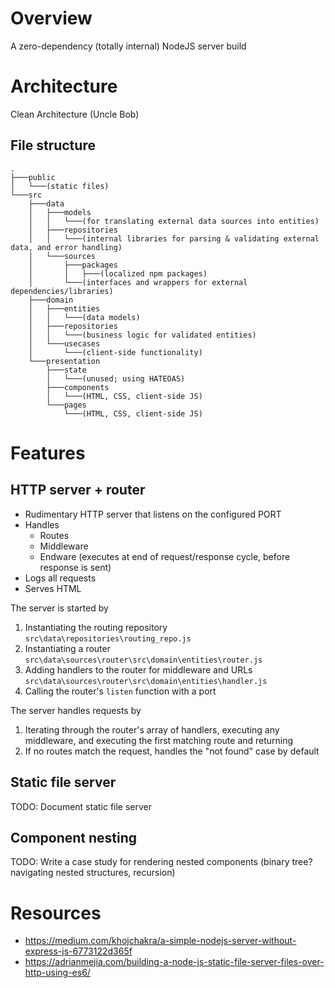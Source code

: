 # Overview

A zero-dependency (totally internal) NodeJS server build

# Architecture

Clean Architecture (Uncle Bob)

## File structure

```
.
├───public
│   └───(static files)
└───src
    ├───data
    │   ├───models
    │   │   └───(for translating external data sources into entities)
    │   ├───repositories
    │   │   └───(internal libraries for parsing & validating external data, and error handling)
    │   └───sources
    │       ├───packages
    │       │   ├───(localized npm packages)
    │       └───(interfaces and wrappers for external dependencies/libraries)
    ├───domain
    │   ├───entities
    │   │   └───(data models)
    │   ├───repositories
    │   │   └───(business logic for validated entities)
    │   └───usecases
    │       └───(client-side functionality)
    └───presentation
        ├───state
        │   └───(unused; using HATEOAS)
        ├───components
        │   └───(HTML, CSS, client-side JS)
        └───pages
            └───(HTML, CSS, client-side JS)
```

# Features

## HTTP server + router

- Rudimentary HTTP server that listens on the configured PORT
- Handles
  - Routes
  - Middleware
  - Endware (executes at end of request/response cycle, before response is sent)
- Logs all requests
- Serves HTML

The server is started by

1. Instantiating the routing repository `src\data\repositories\routing_repo.js`
2. Instantiating a router `src\data\sources\router\src\domain\entities\router.js`
3. Adding handlers to the router for middleware and URLs `src\data\sources\router\src\domain\entities\handler.js`
4. Calling the router's `listen` function with a port

The server handles requests by

1. Iterating through the router's array of handlers, executing any middleware, and executing the first matching route and returning
2. If no routes match the request, handles the "not found" case by default

## Static file server

TODO: Document static file server

## Component nesting

TODO: Write a case study for rendering nested components (binary tree? navigating nested structures, recursion)

# Resources

- https://medium.com/khojchakra/a-simple-nodejs-server-without-express-js-6773122d365f
- https://adrianmejia.com/building-a-node-js-static-file-server-files-over-http-using-es6/
